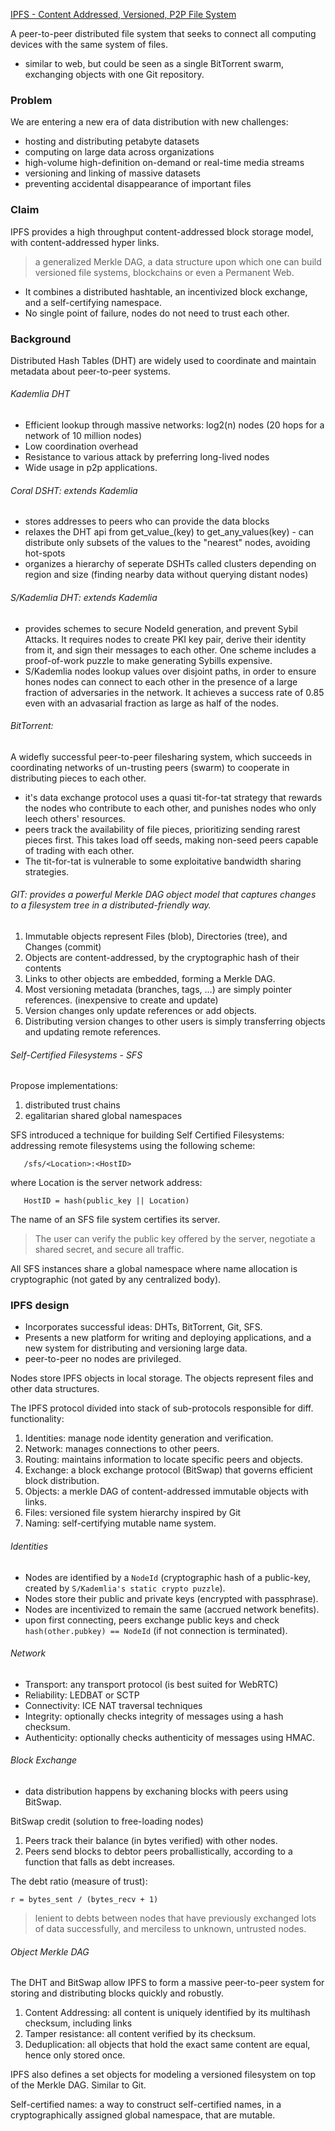 [IPFS - Content Addressed, Versioned, P2P File System](https://github.com/ipfs/papers/raw/master/ipfs-cap2pfs/ipfs-p2p-file-system.pdf)

A peer-to-peer distributed file system that seeks to connect all computing devices with the same system of files.

* similar to web, but could be seen as a single BitTorrent swarm, exchanging objects with one Git repository.

### Problem

We are entering a new era of data distribution with new challenges:

* hosting and distributing petabyte datasets
* computing on large data across organizations
* high-volume high-definition on-demand or real-time media streams
* versioning and linking of massive datasets
* preventing accidental disappearance of important files

### Claim

IPFS provides a high throughput content-addressed block storage model, with content-addressed hyper links.

> a generalized Merkle DAG, a data structure upon which one can build versioned file systems, blockchains or even a Permanent Web.

* It combines a distributed hashtable, an incentivized block exchange, and a self-certifying namespace.
* No single point of failure, nodes do not need to trust each other.


### Background

Distributed Hash Tables (DHT) are widely used to coordinate and maintain metadata about peer-to-peer systems.

###### Kademlia DHT

* Efficient lookup through massive networks: log2(n) nodes (20 hops for a network of 10 million nodes)
* Low coordination overhead
* Resistance to various attack by preferring long-lived nodes
* Wide usage in p2p applications.

###### Coral DSHT: extends Kademlia 

* stores addresses to peers who can provide the data blocks
* relaxes the DHT api from get_value_(key) to get_any_values(key) - can distribute only subsets of the values to the "nearest" nodes, avoiding hot-spots
* organizes a hierarchy of seperate DSHTs called clusters depending on region and size (finding nearby data without querying distant nodes)

###### S/Kademlia DHT: extends Kademlia

* provides schemes to secure NodeId generation, and prevent Sybil Attacks. It requires nodes to create PKI key pair, derive their identity from it, and sign their messages to each other. One scheme includes a proof-of-work puzzle to make generating Sybills expensive.
* S/Kademlia nodes lookup values over disjoint paths, in order to ensure hones nodes can connect to each other in the presence of a large fraction of adversaries in the network. It achieves a success rate of 0.85 even with an advasarial fraction as large as half of the nodes.


###### BitTorrent:

A widefly successful peer-to-peer filesharing system, which succeeds in coordinating networks of un-trusting peers (swarm) to cooperate in distributing pieces to each other.

* it's data exchange protocol uses a quasi tit-for-tat strategy that rewards the nodes who contribute to each other, and punishes nodes who only leech others' resources.
* peers track the availability of file pieces, prioritizing sending rarest pieces first. This takes load off seeds, making non-seed peers capable of trading with each other.
* The tit-for-tat is vulnerable to some exploitative bandwidth sharing strategies.


###### GIT: provides a powerful Merkle DAG object model that captures changes to a filesystem tree in a distributed-friendly way.

1. Immutable objects represent Files (blob), Directories (tree), and Changes (commit)
2. Objects are content-addressed, by the cryptographic hash of their contents
3. Links to other objects are embedded, forming a Merkle DAG.
4. Most versioning metadata (branches, tags, ...) are simply pointer references. (inexpensive to create and update)
5. Version changes only update references or add objects.
6. Distributing version changes to other users is simply transferring objects and updating remote references.


###### Self-Certified Filesystems - SFS

Propose implementations:

1. distributed trust chains
2. egalitarian shared global namespaces

SFS introduced a technique for building Self Certified Filesystems: addressing remote filesystems using the following scheme:

```
   /sfs/<Location>:<HostID>
```

where Location is the server network address:

```
   HostID = hash(public_key || Location)
```

The name of an SFS file system certifies its server.

> The user can verify the public key offered by the server, negotiate a shared secret, and secure all traffic.

All SFS instances share a global namespace where name allocation is cryptographic (not gated by any centralized body).


### IPFS design

* Incorporates successful ideas: DHTs, BitTorrent, Git, SFS.
* Presents a new platform for writing and deploying applications, and a new system for distributing and versioning large data.
* peer-to-peer no nodes are privileged.

Nodes store IPFS objects in local storage. The objects represent files and other data structures.

The IPFS protocol divided into stack of sub-protocols responsible for diff. functionality:

1. Identities: manage node identity generation and verification.
2. Network: manages connections to other peers.
3. Routing: maintains information to locate specific peers and objects.
4. Exchange: a block exchange protocol (BitSwap) that governs efficient block distribution.
5. Objects: a merkle DAG of content-addressed immutable objects with links.
6. Files: versioned file system hierarchy inspired by Git
7. Naming: self-certifying mutable name system.

###### Identities

* Nodes are identified by a `NodeId` (cryptographic hash of a public-key, created by `S/Kademlia's static crypto puzzle`).
* Nodes store their public and private keys (encrypted with passphrase).
* Nodes are incentivized to remain the same (accrued network benefits).
* upon first connecting, peers exchange public keys and check `hash(other.pubkey) == NodeId` (if not connection is terminated).

###### Network

* Transport: any transport protocol (is best suited for WebRTC)
* Reliability: LEDBAT or SCTP
* Connectivity: ICE NAT traversal techniques
* Integrity: optionally checks integrity of messages using a hash checksum.
* Authenticity: optionally checks authenticity of messages using HMAC.

###### Block Exchange

* data distribution happens by exchaning blocks with peers using BitSwap.

BitSwap credit (solution to free-loading nodes)

1. Peers track their balance (in bytes verified) with other nodes.
2. Peers send blocks to debtor peers proballistically, according to a function that falls as debt increases.

The debt ratio (measure of trust):

```
r = bytes_sent / (bytes_recv + 1)
```

> lenient to debts between nodes that have previously exchanged lots of data successfully, and merciless to unknown, untrusted nodes.

###### Object Merkle DAG

The DHT and BitSwap allow IPFS to form a massive peer-to-peer system for storing and distributing blocks quickly and robustly.

1. Content Addressing: all content is uniquely identified by its multihash checksum, including links
2. Tamper resistance: all content verified by its checksum.
3. Deduplication: all objects that hold the exact same content are equal, hence only stored once.


IPFS also defines a set objects for modeling a versioned filesystem on top of the Merkle DAG. Similar to Git.

Self-certified names: a way to construct self-certified names, in a cryptographically assigned global namespace, that are mutable.

